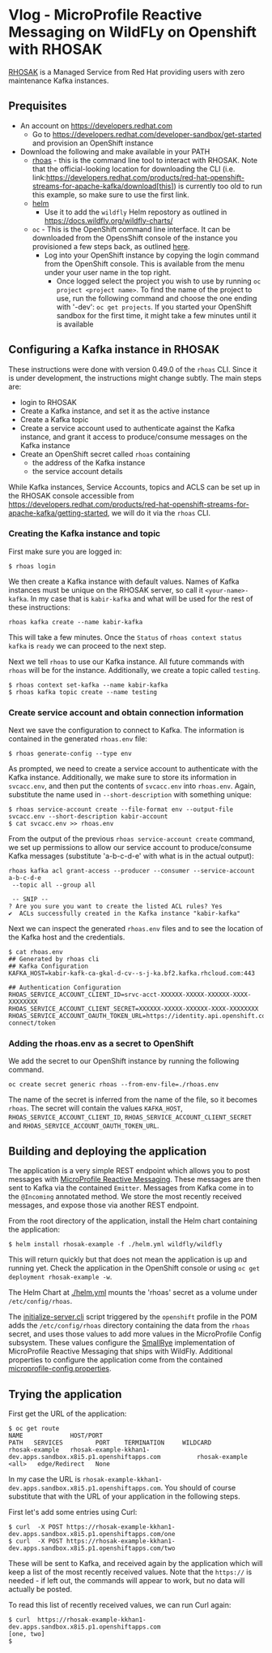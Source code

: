 # Vlog - MicroProfile Reactive Messaging on WildFLy on Openshift with RHOSAK

[RHOSAK](https://developers.redhat.com/products/red-hat-openshift-streams-for-apache-kafka) is a Managed Service from Red Hat providing users with zero maintenance Kafka instances.

## Prequisites
* An account on https://developers.redhat.com
  * Go to https://developers.redhat.com/developer-sandbox/get-started and provision an OpenShift instance 
* Download the following and make available in your PATH
  * [rhoas](https://github.com/redhat-developer/app-services-cli/releases) - this is the command line tool to interact with RHOSAK. Note that the official-looking location for downloading the CLI (i.e. link:https://developers.redhat.com/products/red-hat-openshift-streams-for-apache-kafka/download[this]) is currently too old to run this example, so make sure to use the first link.
  * [helm](https://helm.sh/docs/intro/install/)
    * Use it to add the `wildfly` Helm repostory as outlined in https://docs.wildfly.org/wildfly-charts/
  * `oc` - This is the OpenShift command line interface. It can be downloaded from the OpensShift console of the instance you provisioned a few steps back, as outlined [here](https://developers.redhat.com/openshift/command-line-tools).
    * Log into your OpenShift instance by copying the login command from the OpenShift console. This is available from the menu under your user name in the top right.  
      * Once logged select the project you wish to use by running `oc project <project name>`. To find the name of the project to use, run the following command and choose the one ending with '-dev': `oc get projects`. If you started your OpenShift sandbox for the first time, it might take a few minutes until it is available
    
  
## Configuring a Kafka instance in RHOSAK

These instructions were done with version 0.49.0 of the `rhoas` CLI. Since it is under development, the instructions might change subtly. The main steps are:

* login to RHOSAK
* Create a Kafka instance, and set it as the active instance
* Create a Kafka topic
* Create a service account used to authenticate against the Kafka instance, and grant it access to produce/consume messages on the Kafka instance
* Create an OpenShift secret called `rhoas` containing
   * the address of the Kafka instance
   * the service account details

While Kafka instances, Service Accounts, topics and ACLS can be set up in the RHOSAK console accessible from https://developers.redhat.com/products/red-hat-openshift-streams-for-apache-kafka/getting-started,
we will do it via the `rhoas` CLI.

### Creating the Kafka instance and topic
First make sure you are logged in:
```shell
$ rhoas login
```

We then create a Kafka instance with default values. Names of Kafka instances must be unique on the RHOSAK server, so call it `<your-name>-kafka`. In my case that is `kabir-kafka` and what will be used for the rest of these instructions:
```shell
rhoas kafka create --name kabir-kafka
```
This will take a few minutes. Once the `Status` of `rhoas context status kafka` is `ready` we can proceed to the next step.

Next we tell `rhoas` to use our Kafka instance. All future commands with `rhoas` will be for the instance. Additionally, we create a topic called `testing`.

```shell
$ rhoas context set-kafka --name kabir-kafka
$ rhoas kafka topic create --name testing
```

### Create service account and obtain connection information
Next we save the configuration to connect to Kafka. The information is contained in the generated `rhoas.env` file:
```shell
$ rhoas generate-config --type env 
```
As prompted, we need to create a service account to authenticate with the Kafka instance. Additionally, we make sure to store its information in `svcacc.env`, and then put the contents of `svcacc.env` into `rhoas.env`. Again, substitute the name used in `--short-description` with something unique:
```shell
$ rhoas service-account create --file-format env --output-file svcacc.env --short-description kabir-account
$ cat svcacc.env >> rhoas.env
```

From the output of the previous `rhoas service-account create` command, we set up permissions to allow our service account to produce/consume Kafka messages (substitute 'a-b-c-d-e' with what is in the actual output):
```shell
rhoas kafka acl grant-access --producer --consumer --service-account a-b-c-d-e
 --topic all --group all
 
 -- SNIP --
? Are you sure you want to create the listed ACL rules? Yes
✔️  ACLs successfully created in the Kafka instance "kabir-kafka" 
```
Next we can inspect the generated `rhoas.env` files and to see the location of the Kafka host and the credentials.
```shell
$ cat rhoas.env
## Generated by rhoas cli
## Kafka Configuration
KAFKA_HOST=kabir-kafk-ca-gkal-d-cv--s-j-ka.bf2.kafka.rhcloud.com:443

## Authentication Configuration
RHOAS_SERVICE_ACCOUNT_CLIENT_ID=srvc-acct-XXXXXX-XXXXX-XXXXXX-XXXX-XXXXXXXX
RHOAS_SERVICE_ACCOUNT_CLIENT_SECRET=XXXXXX-XXXXX-XXXXXX-XXXX-XXXXXXXX
RHOAS_SERVICE_ACCOUNT_OAUTH_TOKEN_URL=https://identity.api.openshift.com/auth/realms/rhoas/protocol/openid-connect/token
```

### Adding the rhoas.env as a secret to OpenShift
We add the secret to our OpenShift instance by running the following command.
```shell
oc create secret generic rhoas --from-env-file=./rhoas.env                                                                            
```
The name of the secret is inferred from the name of the file, so it becomes `rhoas`. The secret will contain the values `KAFKA_HOST`, `RHOAS_SERVICE_ACCOUNT_CLIENT_ID`, `RHOAS_SERVICE_ACCOUNT_CLIENT_SECRET` and `RHOAS_SERVICE_ACCOUNT_OAUTH_TOKEN_URL`.

## Building and deploying the application
The application is a very simple REST endpoint which allows you to post messages with [MicroProfile Reactive Messaging](https://github.com/eclipse/microprofile-reactive-messaging). These messages are then sent to Kafka via the contained `Emitter`. Messages from Kafka come in to the `@Incoming` annotated method. We store the most recently received messages, and expose those via another REST endpoint.

From the root directory of the application, install the Helm chart containing the application:
```shell
$ helm install rhosak-example -f ./helm.yml wildfly/wildfly 
```
This will return quickly but that does not mean the application is up and running yet. Check the application in the OpenShift console or using `oc get deployment rhosak-example -w`.

The Helm Chart at [./helm.yml](.helm.yml) mounts the 'rhoas' secret as a volume under `/etc/config/rhoas`.

The [initialize-server.cli](src/main/scripts/initialize-server.cli) script triggered by the `openshift` profile 
in the POM adds the `/etc/config/rhoas` directory containing the data from the `rhoas` secret, and uses those values to add more values in the MicroProfile Config subsystem. These values configure the 
[SmallRye](https://smallrye.io/smallrye-reactive-messaging/3.16.0/kafka/kafka/) implementation 
of MicroProfile Reactive Messaging that ships with WildFly. Additional properties to configure the application come from
the contained [microprofile-config.properties](src/main/resources/META-INF/microprofile-config.properties).

## Trying the application
First get the URL of the application:
```shell
$ oc get route
NAME             HOST/PORT                                                          PATH   SERVICES         PORT    TERMINATION     WILDCARD
rhosak-example   rhosak-example-kkhan1-dev.apps.sandbox.x8i5.p1.openshiftapps.com          rhosak-example   <all>   edge/Redirect   None
```
In my case the URL is `rhosak-example-kkhan1-dev.apps.sandbox.x8i5.p1.openshiftapps.com`. You should of course substitute that with the URL of your application in the following steps.

First let's add some entries using Curl:
```shell
$ curl  -X POST https://rhosak-example-kkhan1-dev.apps.sandbox.x8i5.p1.openshiftapps.com/one
$ curl  -X POST https://rhosak-example-kkhan1-dev.apps.sandbox.x8i5.p1.openshiftapps.com/two 
```
These will be sent to Kafka, and received again by the application which will keep a list of the most recently received values. Note that the `https://` is needed - if left out, the commands will appear to work, but no data will actually be posted.
 
To read this list of recently received values, we can run Curl again:
```shell
$ curl  https://rhosak-example-kkhan1-dev.apps.sandbox.x8i5.p1.openshiftapps.com  
[one, two]
$                                                                                                  
```